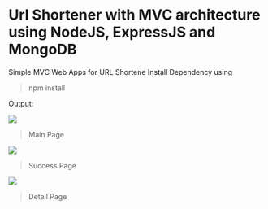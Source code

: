Url Shortener with MVC architecture using NodeJS, ExpressJS and MongoDB
=============
Simple MVC Web Apps for URL Shortene
Install Dependency using
> npm install

Output:

![](https://res.cloudinary.com/degml11da/image/upload/v1682635048/nodejs/urlshortner/Screenshot_2_o3zmv8.png)

> Main Page

![](https://res.cloudinary.com/degml11da/image/upload/v1682635048/nodejs/urlshortner/Screenshot_1_nhcdm3.png)

> Success Page

![](https://res.cloudinary.com/degml11da/image/upload/v1682635048/nodejs/urlshortner/Screenshot_3_jniwtr.png)
> Detail Page
